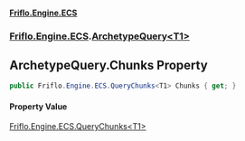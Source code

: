 #### [Friflo.Engine.ECS](index.md 'index')
### [Friflo.Engine.ECS](Friflo.Engine.ECS.md 'Friflo.Engine.ECS').[ArchetypeQuery&lt;T1&gt;](ArchetypeQuery_T1_.md 'Friflo.Engine.ECS.ArchetypeQuery<T1>')

## ArchetypeQuery<T1>.Chunks Property

```csharp
public Friflo.Engine.ECS.QueryChunks<T1> Chunks { get; }
```

#### Property Value
[Friflo.Engine.ECS.QueryChunks&lt;](QueryChunks_T1_.md 'Friflo.Engine.ECS.QueryChunks<T1>')[T1](ArchetypeQuery_T1_.md#Friflo.Engine.ECS.ArchetypeQuery_T1_.T1 'Friflo.Engine.ECS.ArchetypeQuery<T1>.T1')[&gt;](QueryChunks_T1_.md 'Friflo.Engine.ECS.QueryChunks<T1>')